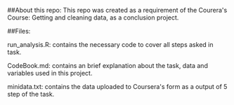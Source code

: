 ##About this repo:
This repo was created as a requirement of the Courera's Course: Getting and cleaning data, as a conclusion project.

##Files:

run_analysis.R: contains the necessary code to cover all steps asked in task.

CodeBook.md: contains an brief explanation about the task, data and variables used in this project.

minidata.txt: contains the data uploaded to Coursera's form as a output of 5 step of the task.
